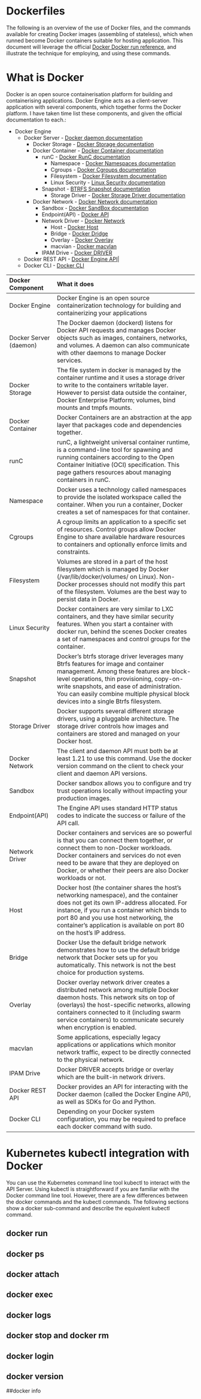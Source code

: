 # Dockerfiles
The following is an overview of the use of Docker files, and the commands available for creating Docker images 
(assembling of stateless), which when runned become Docker containers suitable for hosting application.
This document will leverage the official [Docker Docker run reference](https://docs.docker.com/engine/reference/run/),
and illustrate the technique for employing, and using these commands.

# What is Docker
Docker is an open source containerisation platform for building and containerising applications. Docker Engine acts 
as a client-server application with several components, which together forms the Docker platform.  I have taken time
list these components, and given the official documentation to each.:

* Docker Engine
    * Docker Server - [Docker daemon documentation](https://docs.docker.com/engine/reference/commandline/dockerd/) 
        * Docker Storage - [Docker Storage documentation](https://success.docker.com/article/an-introduction-to-storage-solutions-for-docker-enterprise)
        * Docker Container - [Docker Container documentation](https://www.docker.com/resources/what-container)
            * runC - [Docker RunC documentation](https://docs.docker.com/engine/reference/run/) 
                * Namespace - [Docker Namespaces documentation](https://docs.docker.com/engine/docker-overview/)
                * Cgroups - [Docker Cgroups documentation](https://docs.docker.com/engine/docker-overview/)
                * Filesystem - [Docker Filesystem documentation](https://docs.docker.com/storage/) 
                * Linux Security - [Linux Security documentation](https://docs.docker.com/engine/security/security/)
            * Snapshot - [BTRFS Snapshot documentation](https://docs.docker.com/storage/storagedriver/btrfs-driver/) 
                * Storage Driver - [Docker Storage Driver documentation](https://docs.docker.com/storage/storagedriver/select-storage-driver/) 
        * Docker Network - [Docker Network documentation](https://docs.docker.com/engine/reference/commandline/network_create/)
            * Sandbox - [Docker SandBox documentation](https://docs.docker.com/engine/security/trust/trust_sandbox/) 
            * Endpoint(API) - [Docker API](https://docs.docker.com/engine/api/v1.24/)
            * Network Driver - [Docker Network](https://docs.docker.com/network/)
                * Host - [Docker Host](https://docs.docker.com/network/host/)
                * Bridge - [Docker Dridge](https://docs.docker.com/network/network-tutorial-standalone/)
                * Overlay - [Docker Overlay](https://docs.docker.com/network/overlay/)
                * macvian - [Docker macvlan](https://docs.docker.com/network/macvlan/)
            * IPAM Drive - [Docker DRIVER](https://docs.docker.com/engine/reference/commandline/network_create/) 
    * Docker REST API - [Docker Engine API](https://docs.docker.com/engine/api/)|
    * Docker CLI - [Docker CLI](https://docs.docker.com/engine/reference/commandline/cli/) 
 
|Docker Component       |What it does           | 
|:-----------------------|:---------------------|
| Docker Engine         | Docker Engine is an open source containerization technology for building and containerizing your applications|
| Docker Server (daemon)| The Docker daemon (dockerd) listens for Docker API requests and manages Docker objects such as images, containers, networks, and volumes. A daemon can also communicate with other daemons to manage Docker services.|
| Docker Storage| The file system in docker is managed by the container runtime and it uses a storage driver to write to the containers writable layer. However to persist data outside the container, Docker Enterprise Platform; volumes, bind mounts and tmpfs mounts.|
| Docker Container | Docker Containers are an abstraction at the app layer that packages code and dependencies together. | [Docker Container](https://www.docker.com/resources/what-container)|
| runC| runC, a lightweight universal container runtime, is a command-line tool for spawning and running containers according to the Open Container Initiative (OCI) specification.  This page gathers resources about managing containers in runC.|
| Namespace| Docker uses a technology called namespaces to provide the isolated workspace called the container. When you run a container, Docker creates a set of namespaces for that container.|
| Cgroups| A cgroup limits an application to a specific set of resources. Control groups allow Docker Engine to share available hardware resources to containers and optionally enforce limits and constraints.|
| Filesystem|Volumes are stored in a part of the host filesystem which is managed by Docker (/var/lib/docker/volumes/ on Linux). Non-Docker processes should not modify this part of the filesystem. Volumes are the best way to persist data in Docker.|
| Linux Security|Docker containers are very similar to LXC containers, and they have similar security features. When you start a container with docker run, behind the scenes Docker creates a set of namespaces and control groups for the container.|
| Snapshot|Docker’s btrfs storage driver leverages many Btrfs features for image and container management. Among these features are block-level operations, thin provisioning, copy-on-write snapshots, and ease of administration. You can easily combine multiple physical block devices into a single Btrfs filesystem.|
| Storage Driver|Docker supports several different storage drivers, using a pluggable architecture. The storage driver controls how images and containers are stored and managed on your Docker host.|
| Docker Network|The client and daemon API must both be at least 1.21 to use this command. Use the docker version command on the client to check your client and daemon API versions.|
| Sandbox|Docker sandbox allows you to configure and try trust operations locally without impacting your production images.|
| Endpoint(API)|The Engine API uses standard HTTP status codes to indicate the success or failure of the API call.|
| Network Driver|Docker containers and services are so powerful is that you can connect them together, or connect them to non-Docker workloads. Docker containers and services do not even need to be aware that they are deployed on Docker, or whether their peers are also Docker workloads or not.|
| Host|Docker host (the container shares the host’s networking namespace), and the container does not get its own IP-address allocated. For instance, if you run a container which binds to port 80 and you use host networking, the container’s application is available on port 80 on the host’s IP address.|
| Bridge|Docker Use the default bridge network demonstrates how to use the default bridge network that Docker sets up for you automatically. This network is not the best choice for production systems.|
| Overlay|Docker overlay network driver creates a distributed network among multiple Docker daemon hosts. This network sits on top of (overlays) the host-specific networks, allowing containers connected to it (including swarm service containers) to communicate securely when encryption is enabled.|
| macvlan|Some applications, especially legacy applications or applications which monitor network traffic, expect to be directly connected to the physical network.|
| IPAM Drive|Docker DRIVER accepts bridge or overlay which are the built-in network drivers.|
| Docker REST API|Docker provides an API for interacting with the Docker daemon (called the Docker Engine API), as well as SDKs for Go and Python.|
| Docker CLI|Depending on your Docker system configuration, you may be required to preface each docker command with sudo. |

# Kubernetes kubectl integration with Docker

You can use the Kubernetes command line tool kubectl to interact with the API Server. Using kubectl is straightforward 
if you are familiar with the Docker command line tool. However, there are a few differences between the docker commands 
and the kubectl commands. The following sections show a docker sub-command and describe the equivalent kubectl command.

## docker run

## docker ps

## docker attach

## docker exec

## docker logs

## docker stop and docker rm

## docker login

## docker version

##docker info

 
